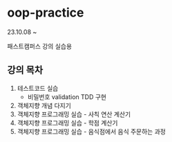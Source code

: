 # oop-practice
23.10.08 ~

패스트캠퍼스 강의 실습용

## 강의 목차
1. 테스트코드 실습 
   - 비밀번호 validation TDD 구현
2. 객체지향 개념 다지기
3. 객체지향 프로그래밍 실습 - 사칙 연산 계산기
4. 객체지향 프로그래밍 실습 - 학점 계산기
5. 객체지향 프로그래밍 실습 - 음식점에서 음식 주문하는 과정